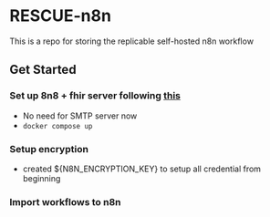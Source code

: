 # RESCUE-n8n
This is a repo for storing the replicable self-hosted n8n workflow

## Get Started
### Set up 8n8 + fhir server following [this](https://bonfhir.dev/docs/build-workflows-with-n8n/setup-the-environment)

- No need for SMTP server now
- `docker compose up`

### Setup encryption
- created ${N8N_ENCRYPTION_KEY} to setup all credential from beginning

### Import workflows to n8n



